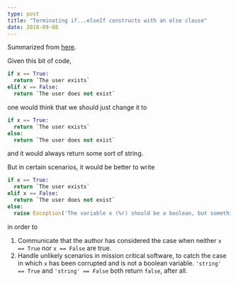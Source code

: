 ```yaml
---
type: post
title: "Terminating if...elseIf constructs with an else clause"
date: 2018-09-08
---
```


Summarized from [here](https://stackoverflow.com/questions/35053371/what-is-the-benefit-of-terminating-if-else-if-constructs-with-an-else-clause).

Given this bit of code,
```py
if x == True:
  return `The user exists`
elif x == False:
  return `The user does not exist`
```

one would think that we should just change it to
```py
if x == True:
  return `The user exists`
else:
  return `The user does not exist`
```

and it would always return some sort of string.

But in certain scenarios, it would be better to write

```py
if x == True:
  return `The user exists`
elif x == False:
  return `The user does not exist`
else:
  raise Exception('The variable x (%r) should be a boolean, but something went wrong.' % x)
```

in order to

1. Communicate that the author has considered the case when neither 
  `x == True` nor `x == False` are true.
2. Handle unlikely scenarios in mission critical software,
  to catch the case in which `x` has been corrupted and is not a boolean variable.
  `'string' == True` and `'string' == False` both return `false`, after all.


